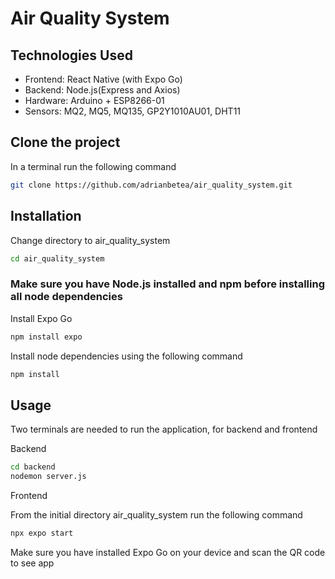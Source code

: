 # Air Quality System

## Technologies Used
 * Frontend: React Native (with Expo Go)
* Backend: Node.js(Express and Axios)
* Hardware: Arduino + ESP8266-01
* Sensors: MQ2, MQ5, MQ135, GP2Y1010AU01, DHT11

## Clone the project

In a terminal run the following command

```bash
git clone https://github.com/adrianbetea/air_quality_system.git
```

## Installation
Change directory to air_quality_system

```bash
cd air_quality_system
```
### Make sure you have Node.js installed and npm before installing all node dependencies 
Install Expo Go

```bash
npm install expo
```
Install node dependencies using the following command

```bash
npm install 
```

## Usage

Two terminals are needed to run the application, for backend and frontend

Backend 
```bash
cd backend
nodemon server.js
```

Frontend

From the initial directory air_quality_system run the following command

```bash
npx expo start
```
Make sure you have installed Expo Go on your device and scan the QR code to see app
